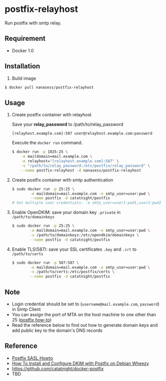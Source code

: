 postfix-relayhost
==============

Run postfix with smtp relay.

## Requirement
+ Docker 1.0

## Installation
1. Build image

```bash
$ docker pull nanasess/postfix-relayhost
```

## Usage
1. Create postfix container with relayhost

	Save your **relay_password** to /path/to/relay_password

	```
	[relayhost.example.com]:587	user@relayhost.example.com:password
	```

	Execute the `docker run` command.

	```bash
	$ docker run -p 1025:25 \
		-e maildomain=mail.example.com \
		-e relayhost="[relayhost.example.com]:587" \
		-v "/path/to/relay_password:/etc/postfix/relay_password" \
		--name postfix-relayhost -d nanasess/postfix-relayhost
	```

2. Create postfix container with smtp authentication

	```bash
	$ sudo docker run -p 25:25 \
			-e maildomain=mail.example.com -e smtp_user=user:pwd \
			--name postfix -d catatnight/postfix
	# Set multiple user credentials: -e smtp_user=user1:pwd1,user2:pwd2,...,userN:pwdN
	```
3. Enable OpenDKIM: save your domain key ```.private``` in ```/path/to/domainkeys```

	```bash
	$ sudo docker run -p 25:25 \
			-e maildomain=mail.example.com -e smtp_user=user:pwd \
			-v /path/to/domainkeys:/etc/opendkim/domainkeys \
			--name postfix -d catatnight/postfix
	```
4. Enable TLS(587): save your SSL certificates ```.key``` and ```.crt``` to  ```/path/to/certs```

	```bash
	$ sudo docker run -p 587:587 \
			-e maildomain=mail.example.com -e smtp_user=user:pwd \
			-v /path/to/certs:/etc/postfix/certs \
			--name postfix -d catatnight/postfix
	```

## Note
+ Login credential should be set to (`username@mail.example.com`, `password`) in Smtp Client
+ You can assign the port of MTA on the host machine to one other than 25 ([postfix how-to](http://www.postfix.org/MULTI_INSTANCE_README.html))
+ Read the reference below to find out how to generate domain keys and add public key to the domain's DNS records

## Reference
+ [Postfix SASL Howto](http://www.postfix.org/SASL_README.html)
+ [How To Install and Configure DKIM with Postfix on Debian Wheezy](https://www.digitalocean.com/community/articles/how-to-install-and-configure-dkim-with-postfix-on-debian-wheezy)
+ https://github.com/catatnight/docker-postfix
+ TBD
